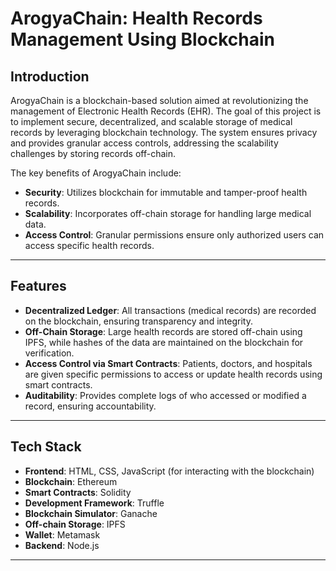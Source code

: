 # ArogyaChain: Health Records Management Using Blockchain

## Introduction
ArogyaChain is a blockchain-based solution aimed at revolutionizing the management of Electronic Health Records (EHR). The goal of this project is to implement secure, decentralized, and scalable storage of medical records by leveraging blockchain technology. The system ensures privacy and provides granular access controls, addressing the scalability challenges by storing records off-chain.

The key benefits of ArogyaChain include:
- **Security**: Utilizes blockchain for immutable and tamper-proof health records.
- **Scalability**: Incorporates off-chain storage for handling large medical data.
- **Access Control**: Granular permissions ensure only authorized users can access specific health records.

---

## Features
- **Decentralized Ledger**: All transactions (medical records) are recorded on the blockchain, ensuring transparency and integrity.
- **Off-Chain Storage**: Large health records are stored off-chain using IPFS, while hashes of the data are maintained on the blockchain for verification.
- **Access Control via Smart Contracts**: Patients, doctors, and hospitals are given specific permissions to access or update health records using smart contracts.
- **Auditability**: Provides complete logs of who accessed or modified a record, ensuring accountability.

---

## Tech Stack
- **Frontend**: HTML, CSS, JavaScript (for interacting with the blockchain)
- **Blockchain**: Ethereum
- **Smart Contracts**: Solidity
- **Development Framework**: Truffle
- **Blockchain Simulator**: Ganache
- **Off-chain Storage**: IPFS
- **Wallet**: Metamask
- **Backend**: Node.js

---
